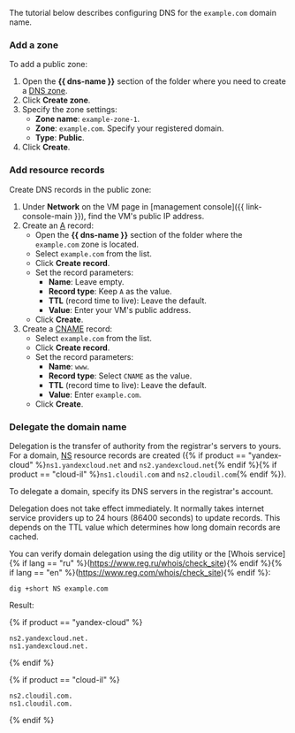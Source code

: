 The tutorial below describes configuring DNS for the `example.com` domain name.

### Add a zone

To add a public zone:

1. Open the **{{ dns-name }}** section of the folder where you need to create a [DNS zone](../../dns/concepts/dns-zone.md).
1. Click **Create zone**.
1. Specify the zone settings:
    * **Zone name**: `example-zone-1`.
    * **Zone**: `example.com`. Specify your registered domain.
    * **Type**: **Public**.
1. Click **Create**.

### Add resource records

Create DNS records in the public zone:

1. Under **Network** on the VM page in [management console]({{ link-console-main }}), find the VM's public IP address.
1. Create an [A](../../dns/concepts/resource-record.md#a) record:
    * Open the **{{ dns-name }}** section of the folder where the `example.com` zone is located.
    * Select `example.com` from the list.
    * Click **Create record**.
    * Set the record parameters:
        * **Name**: Leave empty.
        * **Record type**: Keep `A` as the value.
        * **TTL** (record time to live): Leave the default.
        * **Value**: Enter your VM's public address.
    * Click **Create**.
1. Create a [CNAME](../../dns/concepts/resource-record.md#cname) record:
    * Select `example.com` from the list.
    * Click **Create record**.
    * Set the record parameters:
        * **Name**: `www`.
        * **Record type**: Select `CNAME` as the value.
        * **TTL** (record time to live): Leave the default.
        * **Value**: Enter `example.com`.
    * Click **Create**.

### Delegate the domain name

Delegation is the transfer of authority from the registrar's servers to yours. For a domain, [NS](../../dns/concepts/resource-record.md#ns) resource records are created ({% if product == "yandex-cloud" %}`ns1.yandexcloud.net` and `ns2.yandexcloud.net`{% endif %}{% if product == "cloud-il" %}`ns1.cloudil.com` and `ns2.cloudil.com`{% endif %}).

To delegate a domain, specify its DNS servers in the registrar's account.

Delegation does not take effect immediately. It normally takes internet service providers up to 24 hours (86400 seconds) to update records. This depends on the TTL value which determines how long domain records are cached.

You can verify domain delegation using the dig utility or the [Whois service]{% if lang == "ru" %}(https://www.reg.ru/whois/check_site){% endif %}{% if lang == "en" %}(https://www.reg.com/whois/check_site){% endif %}:

```
dig +short NS example.com
```

Result:

{% if product == "yandex-cloud" %}

```
ns2.yandexcloud.net.
ns1.yandexcloud.net.
```
{% endif %}

{% if product == "cloud-il" %}

```
ns2.cloudil.com.
ns1.cloudil.com.
```

{% endif %}
